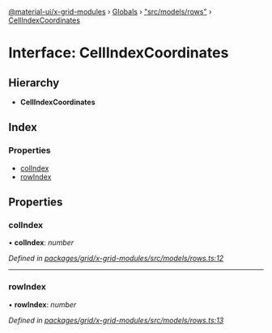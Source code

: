 [@material-ui/x-grid-modules](../README.md) › [Globals](../globals.md) › ["src/models/rows"](../modules/_src_models_rows_.md) › [CellIndexCoordinates](_src_models_rows_.cellindexcoordinates.md)

# Interface: CellIndexCoordinates

## Hierarchy

* **CellIndexCoordinates**

## Index

### Properties

* [colIndex](_src_models_rows_.cellindexcoordinates.md#colindex)
* [rowIndex](_src_models_rows_.cellindexcoordinates.md#rowindex)

## Properties

###  colIndex

• **colIndex**: *number*

*Defined in [packages/grid/x-grid-modules/src/models/rows.ts:12](https://github.com/mui-org/material-ui-x/blob/02342a6/packages/grid/x-grid-modules/src/models/rows.ts#L12)*

___

###  rowIndex

• **rowIndex**: *number*

*Defined in [packages/grid/x-grid-modules/src/models/rows.ts:13](https://github.com/mui-org/material-ui-x/blob/02342a6/packages/grid/x-grid-modules/src/models/rows.ts#L13)*
